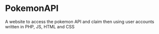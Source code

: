 # PokemonAPI
A website to access the pokemon API and claim then using user accounts written in PHP, JS, HTML and CSS
